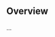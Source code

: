 <!-- Note: Please must use one of our issue templates to file an issue! 🛑 -->
<!-- 👉 https://github.com/johnnyreilly/easyauth-deeplink/issues/new/choose 👈 -->
<!-- **Issues that should have been filed with a template will be closed without action, and we will ask you to use a template.** -->

<!-- This blank issue template is only for issues that don't fit any of the templates. -->

## Overview

...

